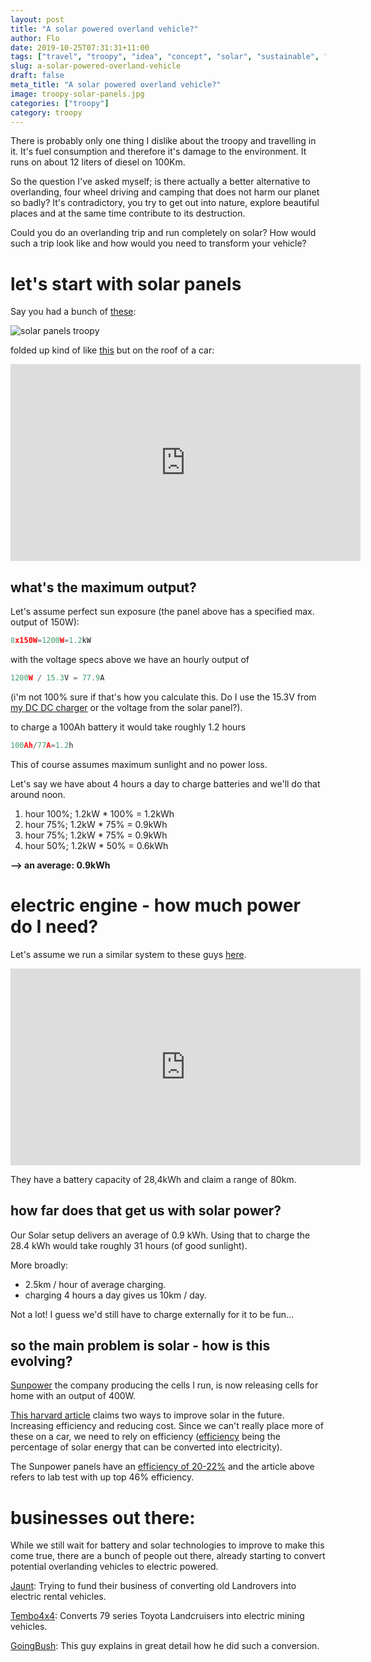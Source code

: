 ```yaml
---
layout: post
title: "A solar powered overland vehicle?"
author: Flo
date: 2019-10-25T07:31:31+11:00
tags: ["travel", "troopy", "idea", "concept", "solar", "sustainable", "green"]
slug: a-solar-powered-overland-vehicle
draft: false
meta_title: "A solar powered overland vehicle?"
image: troopy-solar-panels.jpg
categories: ["troopy"]
category: troopy
---
```


There is probably only one thing I dislike about the troopy and travelling in it. It's fuel consumption and therefore it's damage to the environment. It runs on about 12 liters of diesel on 100Km.

So the question I've asked myself; is there actually a better alternative to overlanding, four wheel driving and camping that does not harm our planet so badly? It's contradictory, you try to get out into nature, explore beautiful places and at the same time contribute to its destruction.

Could you do an overlanding trip and run completely on solar? How would such a trip look like and how would you need to transform your vehicle?

# let's start with solar panels

Say you had a bunch of [these](https://offroadliving.com.au/products/150w-allspark-flexible-solar-panel):

![solar panels troopy](./troopy-solar-panels.jpg)

folded up kind of like [this](https://smartflower.com/) but on the roof of a car:

<iframe width="560" height="315" src="https://www.youtube.com/embed/1SqdssSINiM" frameborder="0" allow="accelerometer; autoplay; encrypted-media; gyroscope; picture-in-picture" allowfullscreen></iframe>

## what's the maximum output?

Let's assume perfect sun exposure (the panel above has a specified max. output of 150W):

```javascript
8x150W=1200W=1.2kW
```

with the voltage specs above we have an hourly output of

```javascript
1200W / 15.3V = 77.9A
```

(i'm not 100% sure if that's how you calculate this. Do I use the 15.3V from [my DC DC charger](https://www.redarc.com.au/battery-chargers/in-vehicle-chargers) or the voltage from the solar panel?).

to charge a 100Ah battery it would take roughly 1.2 hours

```javascript
100Ah/77A=1.2h
```

This of course assumes maximum sunlight and no power loss.

Let's say we have about 4 hours a day to charge batteries and we'll do that around noon.

1. hour 100%; 1.2kW * 100% = 1.2kWh
2. hour 75%; 1.2kW * 75% = 0.9kWh
3. hour 75%; 1.2kW * 75% = 0.9kWh
4. hour 50%; 1.2kW * 50% = 0.6kWh

**--> an average: 0.9kWh**

# electric engine - how much power do I need?

Let's assume we run a similar system to these guys [here](https://www.tembo4x4-elv.com/Technical-Specs).

<iframe width="560" height="315" src="https://www.youtube.com/embed/Q1Rep8cHNr0" frameborder="0" allow="accelerometer; autoplay; encrypted-media; gyroscope; picture-in-picture" allowfullscreen></iframe>

They have a battery capacity of 28,4kWh and claim a range of 80km.

## how far does that get us with solar power?

Our Solar setup delivers an average of 0.9 kWh. Using that to charge the 28.4 kWh would take roughly 31 hours (of good sunlight).

More broadly:

- 2.5km / hour of average charging.
- charging 4 hours a day gives us 10km / day.

Not a lot! I guess we'd still have to charge externally for it to be fun...

## so the main problem is solar - how is this evolving?

[Sunpower](https://www.sunpower.com.au/solar-panel-products/sunpower-maxeon-solar-panels) the company producing the cells I run, is now releasing cells for home with an output of 400W.

[This harvard article](http://sitn.hms.harvard.edu/flash/2019/future-solar-bright/) claims two ways to improve solar in the future. Increasing efficiency and reducing cost. Since we can't really place more of these on a car, we need to rely on efficiency ([efficiency](https://en.wikipedia.org/wiki/Solar_cell_efficiency) being the percentage of solar energy that can be converted into electricity).

The Sunpower panels have an [efficiency of 20-22%](https://www.sunpower.com.au/sites/default/files/2019-07/max3-400-390-370-au_0.pdf) and the article above refers to lab test with up top 46% efficiency.

# businesses out there:

While we still wait for battery and solar technologies to improve to make this come true, there are a bunch of people out there, already starting to convert potential overlanding vehicles to electric powered.

[Jaunt](https://www.indiegogo.com/projects/jaunt-electric-vehicles-for-adventure#/): Trying to fund their business of converting old Landrovers into electric rental vehicles.

[Tembo4x4](https://www.tembo4x4-elv.com/Technical-Specs): Converts 79 series Toyota Landcruisers into electric mining vehicles.

[GoingBush](http://www.goingbush.com/ptev.html): This guy explains in great detail how he did such a conversion.